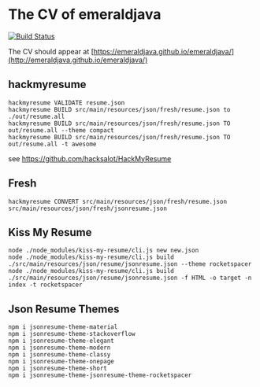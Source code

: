 # The CV of emeraldjava

[![Build Status](https://github.com/emeraldjava/emeraldjava/workflows/Maven/badge.svg)](https://github.com/emeraldjava/emeraldjava)

The CV should appear at [https://emeraldjava.github.io/emeraldjava/](http://emeraldjava.github.io/emeraldjava/)

## hackmyresume

```
hackmyresume VALIDATE resume.json
hackmyresume BUILD src/main/resources/json/fresh/resume.json to ./out/resume.all
hackmyresume BUILD src/main/resources/json/fresh/resume.json TO out/resume.all --theme compact
hackmyresume BUILD src/main/resources/json/fresh/resume.json TO out/resume.all -t awesome
```
see https://github.com/hacksalot/HackMyResume

## Fresh

    hackmyresume CONVERT src/main/resources/json/fresh/resume.json src/main/resources/json/fresh/jsonresume.json

## Kiss My Resume

    node ./node_modules/kiss-my-resume/cli.js new new.json
    node ./node_modules/kiss-my-resume/cli.js build ./src/main/resources/json/resume/jsonresume.json --theme rocketspacer
    node ./node_modules/kiss-my-resume/cli.js build ./src/main/resources/json/resume/jsonresume.json -f HTML -o target -n index -t rocketspacer

## Json Resume Themes

    npm i jsonresume-theme-material
    npm i jsonresume-theme-stackoverflow
    npm i jsonresume-theme-elegant
    npm i jsonresume-theme-modern
    npm i jsonresume-theme-classy
    npm i jsonresume-theme-onepage
    npm i jsonresume-theme-short
    npm i jsonresume-theme-jsonresume-theme-rocketspacer
